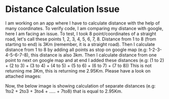 
# Distance Calculation Issue

I am working on an app where I have to calculate distance with the help of many coordinates.
To verify code, I am comparing my distance with google, here I am facing an issue.
To test, I took 8 point/coordinates of a straight road, let's call these points 1, 2, 3, 4, 5, 6, 7, 8.
Distance from 1 to 8 (from starting to end) is 3Km (remember, it is a straight road).
Then I calculate distance from 1 to 8 by adding all points as stop on google map (e.g: 1-2-3-4-5-6-7-8), this distance is also 3km.
Then I calculate distance from one point to next on google map and at end I added these distances (e.g: (1 to 2) + (2 to 3) + (3 to 4) + (4 to 5) + (5 to 6) + (6 to 7) + (7 to 8))
This is not returning me 3Km, this is returning me 2.95Km.
Please have a look on attached images:


Now, the below image is showing calculation of separate distances (e.g: 1to2 + 2to3 + 3to4 + ..... + 7to8) that is equal to 2.95Km.


        